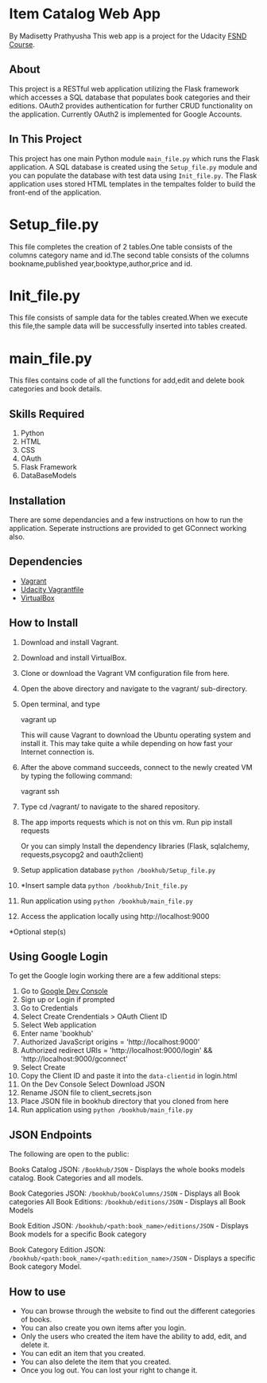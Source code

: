 # Item Catalog Web App
By Madisetty Prathyusha
This web app is a project for the Udacity [FSND Course](https://www.udacity.com/course/full-stack-web-developer-nanodegree--nd004).

## About
This project is a RESTful web application utilizing the Flask framework which accesses a SQL database that populates book categories and their editions. OAuth2 provides authentication for further CRUD functionality on the application. Currently OAuth2 is implemented for Google Accounts.

## In This Project
This project has one main Python module `main_file.py` which runs the Flask application. A SQL database is created using the `Setup_file.py` module and you can populate the database with test data using `Init_file.py`.
The Flask application uses stored HTML templates in the tempaltes folder to build the front-end of the application.

# Setup_file.py
This file completes the creation of 2 tables.One table consists of the columns category name and id.The second table consists of the columns bookname,published year,booktype,author,price and id.
# Init_file.py
This file consists of sample data for the tables created.When we execute this file,the sample data will be successfully inserted into tables created. 
# main_file.py
This files contains code of all the functions for add,edit and delete book categories and book details.
## Skills Required
1. Python
2. HTML
3. CSS
4. OAuth
5. Flask Framework
6. DataBaseModels
## Installation
There are some dependancies and a few instructions on how to run the application.
Seperate instructions are provided to get GConnect working also.

## Dependencies
- [Vagrant](https://www.vagrantup.com/)
- [Udacity Vagrantfile](https://github.com/udacity/fullstack-nanodegree-vm)
- [VirtualBox](https://www.virtualbox.org/wiki/Downloads)



## How to Install
1. Download and install Vagrant.

2. Download and install VirtualBox.

3. Clone or download the Vagrant VM configuration file from here.

4. Open the above directory and navigate to the vagrant/ sub-directory.

5. Open terminal, and type

     vagrant up
	 
   This will cause Vagrant to download the Ubuntu operating system and install it. This may take quite a while depending on how fast your Internet connection is.

6. After the above command succeeds, connect to the newly created VM by typing the following command:

     vagrant ssh
	 
7. Type cd /vagrant/ to navigate to the shared repository.
8. The app imports requests which is not on this vm. Run pip install requests

    Or you can simply Install the dependency libraries (Flask, sqlalchemy, requests,psycopg2 and oauth2client)

9.  Setup application database `python /bookhub/Setup_file.py`
10. *Insert sample data `python /bookhub/Init_file.py`
11. Run application using `python /bookhub/main_file.py`
12. Access the application locally using http://localhost:9000

*Optional step(s)

## Using Google Login
To get the Google login working there are a few additional steps:

1. Go to [Google Dev Console](https://console.developers.google.com)
2. Sign up or Login if prompted
3. Go to Credentials
4. Select Create Crendentials > OAuth Client ID
5. Select Web application
6. Enter name 'bookhub'
7. Authorized JavaScript origins = 'http://localhost:9000'
8. Authorized redirect URIs = 'http://localhost:9000/login' && 'http://localhost:9000/gconnect'
9. Select Create
10. Copy the Client ID and paste it into the `data-clientid` in login.html
11. On the Dev Console Select Download JSON
12. Rename JSON file to client_secrets.json
13. Place JSON file in bookhub directory that you cloned from here
14. Run application using `python /bookhub/main_file.py`

## JSON Endpoints
The following are open to the public:

Books Catalog JSON: `/Bookhub/JSON`
    - Displays the whole books models catalog. Book Categories and all models.

Book Categories JSON: `/bookhub/bookColumns/JSON`
    - Displays all Book categories
All Book Editions: `/bookhub/editions/JSON`
	- Displays all Book Models

Book Edition JSON: `/bookhub/<path:book_name>/editions/JSON`
    - Displays Book models for a specific Book category

Book Category Edition JSON: `/bookhub/<path:book_name>/<path:edition_name>/JSON`
    - Displays a specific Book category Model.
	
## How to use
* You can browse through the website to find out the different categories of books.
* You can also create you own items after you login.
* Only the users who created the item have the ability to add, edit, and delete it.
* You can edit an item that you created.
* You can also delete the item that you created.
* Once you log out. You can lost your right to change it.
